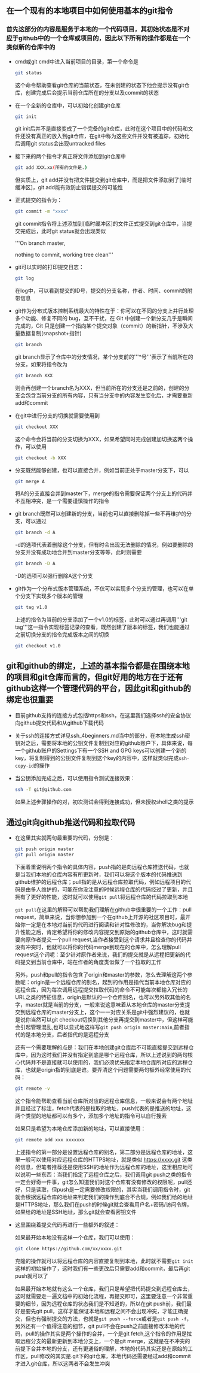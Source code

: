 ## 在一个现有的本地项目中如何使用基本的git指令
### 首先这部分的内容是服务于本地的一个代码项目，其初始状态是不对应于github中的一个仓库或项目的，因此以下所有的操作都是在一个类似新的仓库中的

* cmd或git cmd中进入当前项目的目录，第一个命令是
  ```bash
  git status
  ```
  这个命令帮助查看git仓库的当前状态，在未创建的状态下他会提示没有git仓库，创建完成后会提示当前仓库所在的分支以及commit的状态

* 在一个全新的仓库中，可以初始化创建git仓库
  ```bash
  git init
  ```
  git init后并不是直接变成了一个完备的git仓库，此时在这个项目中的代码和文件还没有真正的放入到git仓库，在git中称为这些文件并没有被追踪，初始化后调用git status会出现untracked files

* 接下来的两个指令才真正将文件添加到git仓库中
  ```bash
  git add XXX.xx(所有的文件是.)
  ```
  但实质上，git add并没有把文件提交到git仓库中，而是把文件添加到了[临时缓冲区]，git add能有效防止错误提交的可能性

* 正式提交的指令为：
  ```bash
  git commit -m "xxxx"
  ```
  git commit指令将上述添加到[临时缓冲区]的文件正式提交到git仓库中，当提交完成后，此时git status就会出现类似
  
  '''On branch master,
  
  nothing to commit, working tree clean'''

* git可以实时的打印提交日志：
  ```bash
  git log
  ```
  在log中，可以看到提交的ID号，提交的分支名称，作者、时间、commit的附带信息

* git作为分布式版本控制系统最大的特性在于：你可以在不同的分支上并行处理多个功能、修复不同的 bug，互不干扰，在 Git 中创建一个新分支几乎是瞬间完成的，Git 只是创建一个指向某个提交对象（commit）的新指针，不涉及大量数据复制(snapshot+指针)
  ```bash
  git branch
  ```
  git branch显示了仓库中的分支情况，某个分支前的'''*号'''表示了当前所在的分支，如果将指令改为
  ```bash
  git branch XXX
  ```
  则会再创建一个branch名为XXX，但当前所在的分支还是之前的，创建的分支会包含当前分支的所有内容，只有当分支中的内容发生变化后，才需要重新add和commit

* 在git中进行分支的切换就需要使用到
  ```bash
  git checkout XXX
  ```
  这个命令会将当前的分支切换为XXX，如果希望同时完成创建加切换这两个操作，可以使用
  ```bash
  git checkout -b XXX
  ```
* 分支既然能够创建，也可以直接合并，例如当前正处于master分支下，可以
  ```bash
  git merge A
  ```
  将A的分支直接合并到master下，merge的指令需要保证两个分支上的代码并不互相冲突，是一个需要谨慎操作的指令

* git branch既然可以创建新的分支，当前也可以直接删除掉一些不再维护的分支，可以通过
  ```bash
  git branch -d A
  ```
  -d的选项代表着删除这个分支，但有时会出现无法删除的情况，例如要删除的分支并没有成功地合并到master分支等等，此时则需要
  ```bash
  git branch -D A
  ```
  -D的选项可以强行删除A这个分支

* git作为一个分布式版本管理系统，不仅可以实现多个分支的管理，也可以在单个分支下实现多个版本的管理
  ```bash
  git tag v1.0
  ```
  上述的指令为当前的分支添加了一个v1.0的标签，此时可以通过再调用'''git tag'''这一指令实现标签记录的查看，既然创建了版本的标签，我们也能通过之前切换分支的指令完成版本之间的切换
  ```bash
  git checkout v1.0
  ```
## git和github的绑定，上述的基本指令都是在围绕本地的项目和git仓库而言的，但git好用的地方在于还有github这样一个管理代码的平台，因此git和github的绑定也很重要

* 目前github支持的连接方式包括https和ssh，在这里我们选择ssh的安全协议向github提交代码和从github下载代码

* 关于ssh的连接方式详见ssh_4beginners.md当中的部分，在本地生成ssh密钥对之后，需要将本地的公钥文件复制到对应的github账户下，具体来说，每一个github账户的Settings下有一个SSH and GPG keys可以创建一个新的key，将复制得到的公钥文件复制到这个key的内容中，这样就类似完成```ssh-copy-id```的操作

* 当公钥添加完成之后，可以使用指令测试连接效果：
  ```bash
  ssh -T git@github.com
  ```
  如果上述步骤操作的对，初次测试会得到连接成功，但未授权shell之类的提示

## 通过git向github推送代码和拉取代码

* 在这里其实就两句最重要的代码，分别是：
  ```bash
  git push origin master
  git pull origin master
  ```
  下面着重说明两个指令的具体内容，push指的是向远程仓库推送代码，也就是当我们本地的仓库内容有所更新时，我们可以将这个版本的代码推送到github维护的远程仓库；pull指的是从远程仓库拉取代码，例如远程项目的代码是由多人维护的，可能在你没注意的时候远程仓库的代码经过了更新，并且拥有了更好的性能，这时就可以使用```git pull```将远程仓库的代码拉取到本地

  ```git pull```在这里的解释可以帮助我们理解在github中很重要的一个工作：pull request，简单来说，当你想参加到一个在github上开源的社区项目时，最开始你一定是在本地对当前的代码进行阅读和针对性修改的，当你解决bug和提升性能之后，肯定希望将你的修改内容提交到原始的github仓库中，这时就需要向原作者提交一个pull request,当作者接受到这个请求并且检查你的代码并没有冲突时，他就可以将你的代码merge到现在的仓库中，怎么理解pull request这个词呢：至少针对原作者来说，我们的提交就是从远程把更新的代码提交到当前仓库中，站在作者的角度类似做了一个拉取的工作

  另外，push和pull的指令包含了origin和master的参数，怎么去理解这两个参数呢：origin是一个远程仓库的别名，起到的作用是指代当前本地仓库对应的远程仓库，因为每次调用远程提交拉取代码的命令不可能每次都输入冗长的URL之类的特征信息，origin是默认的一个仓库别名，也可以另外取其他的名字，master就是当前的分支，一般来说这意味着从本地仓库的master分支提交到远程仓库的master分支上，这个一一对应关系是git中强烈建议的，也就是说你当然可以git checkout切换到其他分支再提交到master中，但这样可能会引起管理混乱,也可以显式地这样写```git push origin master:main```,前者指代的是本地分支，后者指代的是远程分支

  还有一个需要理解的点是：我们在本地创建git仓库后不可能直接提交到远程仓库中，因为这时我们并没有指定到底是哪个远程仓库，所以上述说到的两句核心代码并不是直接就可以使用的，我们必须优先指定本地仓库所对应的远程仓库，也就是origin指的到底是谁。要弄清这个问题需要两句额外经常使用的代码：
  ```bash
  git remote -v
  ```
  这个指令能帮助查看当前仓库所对应的远程仓库信息，一般来说会有两个地址并且经过了标注，fetch代表的是拉取的地址，push代表的是推送的地址，这两个类型的地址都可以有多个，添加多个地址的指令可以自行搜索

  如果只是希望为本地仓库添加新的地址，可以直接使用：
  ```bash
  git remote add xxx xxxxxxx
  ```
  上述指令的第一部分是设置远程仓库的别名，第二部分是远程仓库的地址，这里一般可以使用对应远程仓库的HTTPS地址，就是类似 https://xxxx.git 这类的信息，但笔者推荐还是使用SSH的地址作为远程仓库的地址，这里相应地可以说明一些东西：当我们指定了远程仓库之后，我们调用git push之类的指令一定会好奇一件事，git怎么知道我们对这个仓库有没有修改的权限呢，pull还好，只是读取，但push是一定需要修改权限的，其实当我们调用指令时，git就会根据远程仓库的地址来判定我们的操作到底合不合规，例如我们给的地址是HTTPS地址，那么我们在push的时候git就会查看用户名+密码/访问令牌，如果给的地址是SSH地址，那么git就会查看密钥文件

* 这里围绕着提交代码再进行一些额外的叙述：

  如果最开始本地没有这样一个仓库，我们可以使用：
  ```bash
  git clone https://github.com/xx/xxxx.git
  ```
  克隆的操作就可以将远程仓库的内容直接复制到本地，此时就不需要```git init```这样的初始操作了，这时我们有一些更改后只需要add和commit，最后再git push就可以了

  如果最开始本地就有这么一个仓库，我们只是希望把代码提交到远程仓库去，这时就需要走一遍文档中的初始化流程，再提交即可，这里要注意一个非常重要的细节，因为远程仓库的状态我们是不知道的，所以在git push前，我们最好是要先git pull，这样才能保证本地和远程之间不会出现冲突，才能正确提交，但也有强制提交的方法，也就是```git push --force```或者是```git push -f```，另外还有一个值得注意的细节，git pull不会在push之前直接修改本地的代码，pull的操作其实是两个操作的合并，一个是git fetch,这个指令的作用是拉取远程分支的最新更新到本地分支上，一个是git merge，这就是在不冲突的前提下合并本地的分支，还有更通俗的理解，本地的代码其实还是在原始的工作区，pull修改的其实是.git下的git仓库，本地代码还需要经过add和commit才进入git仓库，所以这两者不会发生冲突

  
